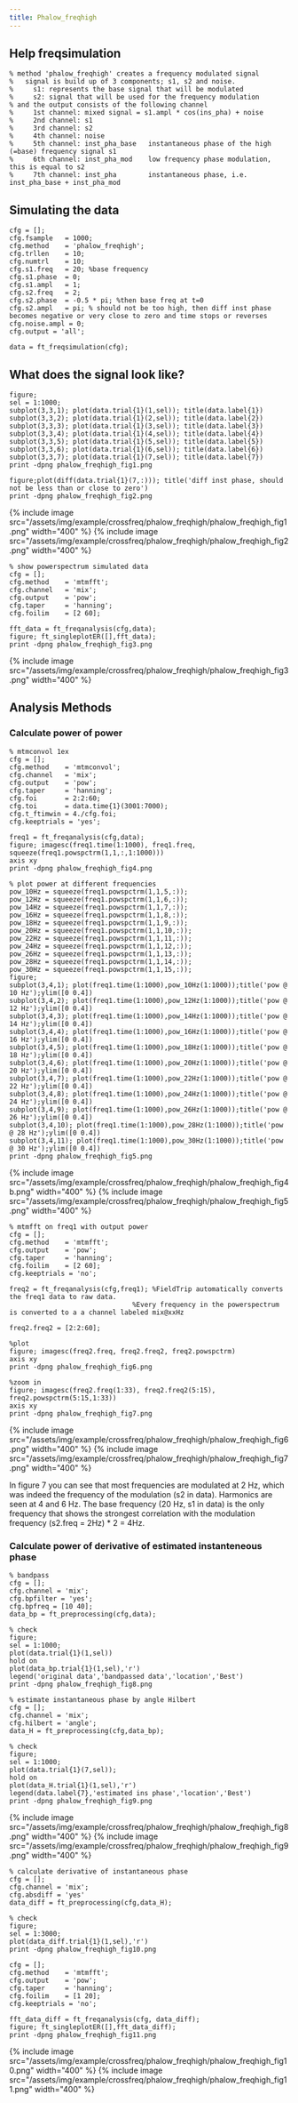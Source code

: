 ```yaml
---
title: Phalow_freqhigh
---
```


## Help freqsimulation

    % method 'phalow_freqhigh' creates a frequency modulated signal
    %   signal is build up of 3 components; s1, s2 and noise.
    %     s1: represents the base signal that will be modulated
    %     s2: signal that will be used for the frequency modulation
    % and the output consists of the following channel
    %     1st channel: mixed signal = s1.ampl * cos(ins_pha) + noise
    %     2nd channel: s1
    %     3rd channel: s2
    %     4th channel: noise
    %     5th channel: inst_pha_base   instantaneous phase of the high (=base) frequency signal s1
    %     6th channel: inst_pha_mod    low frequency phase modulation, this is equal to s2
    %     7th channel: inst_pha        instantaneous phase, i.e. inst_pha_base + inst_pha_mod

## Simulating the data

    cfg = [];
    cfg.fsample   = 1000;
    cfg.method    = 'phalow_freqhigh';
    cfg.trllen    = 10;
    cfg.numtrl    = 10;
    cfg.s1.freq   = 20; %base frequency
    cfg.s1.phase  = 0;
    cfg.s1.ampl   = 1;
    cfg.s2.freq   = 2;
    cfg.s2.phase  = -0.5 * pi; %then base freq at t=0
    cfg.s2.ampl   = pi; % should not be too high, then diff inst phase becomes negative or very close to zero and time stops or reverses
    cfg.noise.ampl = 0;
    cfg.output = 'all';

    data = ft_freqsimulation(cfg);

## What does the signal look like?

    figure;
    sel = 1:1000;
    subplot(3,3,1); plot(data.trial{1}(1,sel)); title(data.label{1})
    subplot(3,3,2); plot(data.trial{1}(2,sel)); title(data.label{2})
    subplot(3,3,3); plot(data.trial{1}(3,sel)); title(data.label{3})
    subplot(3,3,4); plot(data.trial{1}(4,sel)); title(data.label{4})
    subplot(3,3,5); plot(data.trial{1}(5,sel)); title(data.label{5})
    subplot(3,3,6); plot(data.trial{1}(6,sel)); title(data.label{6})
    subplot(3,3,7); plot(data.trial{1}(7,sel)); title(data.label{7})
    print -dpng phalow_freqhigh_fig1.png

    figure;plot(diff(data.trial{1}(7,:))); title('diff inst phase, should not be less than or close to zero')
    print -dpng phalow_freqhigh_fig2.png

{% include image src="/assets/img/example/crossfreq/phalow_freqhigh/phalow_freqhigh_fig1.png" width="400" %}
{% include image src="/assets/img/example/crossfreq/phalow_freqhigh/phalow_freqhigh_fig2.png" width="400" %}

    % show powerspectrum simulated data
    cfg = [];
    cfg.method    = 'mtmfft';
    cfg.channel   = 'mix';
    cfg.output    = 'pow';
    cfg.taper     = 'hanning';
    cfg.foilim    = [2 60];

    fft_data = ft_freqanalysis(cfg,data);
    figure; ft_singleplotER([],fft_data);
    print -dpng phalow_freqhigh_fig3.png

{% include image src="/assets/img/example/crossfreq/phalow_freqhigh/phalow_freqhigh_fig3.png" width="400" %}

## Analysis Methods

### Calculate power of power

    % mtmconvol 1ex
    cfg = [];
    cfg.method    = 'mtmconvol';
    cfg.channel   = 'mix';
    cfg.output    = 'pow';
    cfg.taper     = 'hanning';
    cfg.foi       = 2:2:60;
    cfg.toi       = data.time{1}(3001:7000);
    cfg.t_ftimwin = 4./cfg.foi;
    cfg.keeptrials = 'yes';

    freq1 = ft_freqanalysis(cfg,data);
    figure; imagesc(freq1.time(1:1000), freq1.freq, squeeze(freq1.powspctrm(1,1,:,1:1000)))
    axis xy
    print -dpng phalow_freqhigh_fig4.png

    % plot power at different frequencies
    pow_10Hz = squeeze(freq1.powspctrm(1,1,5,:));
    pow_12Hz = squeeze(freq1.powspctrm(1,1,6,:));
    pow_14Hz = squeeze(freq1.powspctrm(1,1,7,:));
    pow_16Hz = squeeze(freq1.powspctrm(1,1,8,:));
    pow_18Hz = squeeze(freq1.powspctrm(1,1,9,:));
    pow_20Hz = squeeze(freq1.powspctrm(1,1,10,:));
    pow_22Hz = squeeze(freq1.powspctrm(1,1,11,:));
    pow_24Hz = squeeze(freq1.powspctrm(1,1,12,:));
    pow_26Hz = squeeze(freq1.powspctrm(1,1,13,:));
    pow_28Hz = squeeze(freq1.powspctrm(1,1,14,:));
    pow_30Hz = squeeze(freq1.powspctrm(1,1,15,:));
    figure;
    subplot(3,4,1); plot(freq1.time(1:1000),pow_10Hz(1:1000));title('pow @ 10 Hz');ylim([0 0.4])
    subplot(3,4,2); plot(freq1.time(1:1000),pow_12Hz(1:1000));title('pow @ 12 Hz');ylim([0 0.4])
    subplot(3,4,3); plot(freq1.time(1:1000),pow_14Hz(1:1000));title('pow @ 14 Hz');ylim([0 0.4])
    subplot(3,4,4); plot(freq1.time(1:1000),pow_16Hz(1:1000));title('pow @ 16 Hz');ylim([0 0.4])
    subplot(3,4,5); plot(freq1.time(1:1000),pow_18Hz(1:1000));title('pow @ 18 Hz');ylim([0 0.4])
    subplot(3,4,6); plot(freq1.time(1:1000),pow_20Hz(1:1000));title('pow @ 20 Hz');ylim([0 0.4])
    subplot(3,4,7); plot(freq1.time(1:1000),pow_22Hz(1:1000));title('pow @ 22 Hz');ylim([0 0.4])
    subplot(3,4,8); plot(freq1.time(1:1000),pow_24Hz(1:1000));title('pow @ 24 Hz');ylim([0 0.4])
    subplot(3,4,9); plot(freq1.time(1:1000),pow_26Hz(1:1000));title('pow @ 26 Hz');ylim([0 0.4])
    subplot(3,4,10); plot(freq1.time(1:1000),pow_28Hz(1:1000));title('pow @ 28 Hz');ylim([0 0.4])
    subplot(3,4,11); plot(freq1.time(1:1000),pow_30Hz(1:1000));title('pow @ 30 Hz');ylim([0 0.4])
    print -dpng phalow_freqhigh_fig5.png

{% include image src="/assets/img/example/crossfreq/phalow_freqhigh/phalow_freqhigh_fig4b.png" width="400" %}
{% include image src="/assets/img/example/crossfreq/phalow_freqhigh/phalow_freqhigh_fig5.png" width="400" %}

    % mtmfft on freq1 with output power
    cfg = [];
    cfg.method    = 'mtmfft';
    cfg.output    = 'pow';
    cfg.taper     = 'hanning';
    cfg.foilim    = [2 60];
    cfg.keeptrials = 'no';

    freq2 = ft_freqanalysis(cfg,freq1); %FieldTrip automatically converts the freq1 data to raw data.
                                   %Every frequency in the powerspectrum is converted to a a channel labeled mix@xxHz

    freq2.freq2 = [2:2:60];

    %plot
    figure; imagesc(freq2.freq, freq2.freq2, freq2.powspctrm)
    axis xy
    print -dpng phalow_freqhigh_fig6.png

    %zoom in
    figure; imagesc(freq2.freq(1:33), freq2.freq2(5:15), freq2.powspctrm(5:15,1:33))
    axis xy
    print -dpng phalow_freqhigh_fig7.png

{% include image src="/assets/img/example/crossfreq/phalow_freqhigh/phalow_freqhigh_fig6.png" width="400" %}
{% include image src="/assets/img/example/crossfreq/phalow_freqhigh/phalow_freqhigh_fig7.png" width="400" %}

In figure 7 you can see that most frequencies are modulated at 2 Hz, which was indeed the frequency of the modulation (s2 in data). Harmonics are seen at 4 and 6 Hz. The base frequency (20 Hz, s1 in data) is the only frequency that shows the strongest correlation with the modulation frequency (s2.freq = 2Hz) \* 2 = 4Hz.

### Calculate power of derivative of estimated instanteneous phase

    % bandpass
    cfg = [];
    cfg.channel = 'mix';
    cfg.bpfilter = 'yes';
    cfg.bpfreq = [10 40];
    data_bp = ft_preprocessing(cfg,data);

    % check
    figure;
    sel = 1:1000;
    plot(data.trial{1}(1,sel))
    hold on
    plot(data_bp.trial{1}(1,sel),'r')
    legend('original data','bandpassed data','location','Best')
    print -dpng phalow_freqhigh_fig8.png

    % estimate instantaneous phase by angle Hilbert
    cfg = [];
    cfg.channel = 'mix';
    cfg.hilbert = 'angle';
    data_H = ft_preprocessing(cfg,data_bp);

    % check
    figure;
    sel = 1:1000;
    plot(data.trial{1}(7,sel));
    hold on
    plot(data_H.trial{1}(1,sel),'r')
    legend(data.label{7},'estimated ins phase','location','Best')
    print -dpng phalow_freqhigh_fig9.png

{% include image src="/assets/img/example/crossfreq/phalow_freqhigh/phalow_freqhigh_fig8.png" width="400" %}
{% include image src="/assets/img/example/crossfreq/phalow_freqhigh/phalow_freqhigh_fig9.png" width="400" %}

    % calculate derivative of instantaneous phase
    cfg = [];
    cfg.channel = 'mix';
    cfg.absdiff = 'yes'
    data_diff = ft_preprocessing(cfg,data_H);

    % check
    figure;
    sel = 1:3000;
    plot(data_diff.trial{1}(1,sel),'r')
    print -dpng phalow_freqhigh_fig10.png

    cfg = [];
    cfg.method    = 'mtmfft';
    cfg.output    = 'pow';
    cfg.taper     = 'hanning';
    cfg.foilim    = [1 20];
    cfg.keeptrials = 'no';

    fft_data_diff = ft_freqanalysis(cfg, data_diff);
    figure; ft_singleplotER([],fft_data_diff);
    print -dpng phalow_freqhigh_fig11.png

{% include image src="/assets/img/example/crossfreq/phalow_freqhigh/phalow_freqhigh_fig10.png" width="400" %}
{% include image src="/assets/img/example/crossfreq/phalow_freqhigh/phalow_freqhigh_fig11.png" width="400" %}
